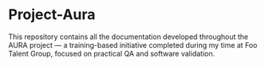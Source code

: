 # Project-Aura
This repository contains all the documentation developed throughout the AURA project — a training-based initiative completed during my time at Foo Talent Group, focused on practical QA and software validation.
